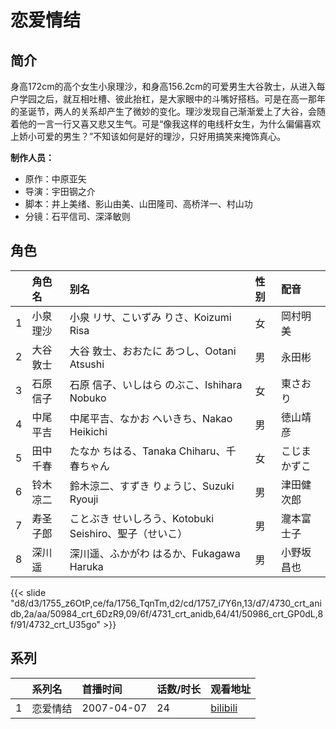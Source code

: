 # 恋爱情结


## 简介

身高172cm的高个女生小泉理沙，和身高156.2cm的可爱男生大谷敦士，从进入每户学园之后，就互相吐槽、彼此抬杠，是大家眼中的斗嘴好搭档。可是在高一那年的圣诞节，两人的关系却产生了微妙的变化。理沙发现自己渐渐爱上了大谷，会随着他的一言一行又喜又悲又生气。可是“像我这样的电线杆女生，为什么偏偏喜欢上娇小可爱的男生？”不知该如何是好的理沙，只好用搞笑来掩饰真心。

**制作人员：**
- 原作：中原亚矢
- 导演：宇田钢之介
- 脚本：井上美绪、影山由美、山田隆司、高桥洋一、村山功
- 分镜：石平信司、深泽敏则

## 角色

|     |   角色名   |   别名  | 性别 |  配音  |
|:--- |:------  |:----      |:---  |:--   |
| 1 | 小泉理沙 | 小泉 リサ、こいずみ りさ、Koizumi Risa | 女 | 岡村明美 |
| 2 | 大谷敦士 | 大谷 敦士、おおたに あつし、Ootani Atsushi | 男 | 永田彬 |
| 3 | 石原信子 | 石原 信子、いしはら のぶこ、Ishihara Nobuko | 女 | 東さおり |
| 4 | 中尾平吉 | 中尾平吉、なかお へいきち、Nakao Heikichi | 男 | 徳山靖彦 |
| 5 | 田中千春 | たなか ちはる、Tanaka Chiharu、千春ちゃん | 女 | こじまかずこ |
| 6 | 铃木凉二 | 鈴木涼二、すずき りょうじ、Suzuki Ryouji | 男 | 津田健次郎 |
| 7 | 寿圣子郎 | ことぶき せいしろう、Kotobuki Seishiro、聖子（せいこ） | 男 | 瀧本富士子 |
| 8 | 深川遥 | 深川遥、ふかがわ はるか、Fukagawa Haruka | 男 | 小野坂昌也 |

{{< slide "d8/d3/1755_z6OtP,ce/fa/1756_TqnTm,d2/cd/1757_i7Y6n,13/d7/4730_crt_anidb,2a/aa/50984_crt_6DzR9,09/6f/4731_crt_anidb,64/41/50986_crt_GP0dL,8f/91/4732_crt_U35go" >}}

## 系列

|     |   系列名   |   首播时间  | 话数/时长  | 观看地址 |
|:---  |:------    |:----      |:---       |:---  |
| 1 | 恋爱情结 | 2007-04-07 | 24 | [bilibili](https://www.bilibili.com/bangumi/play/ep92785)  |


